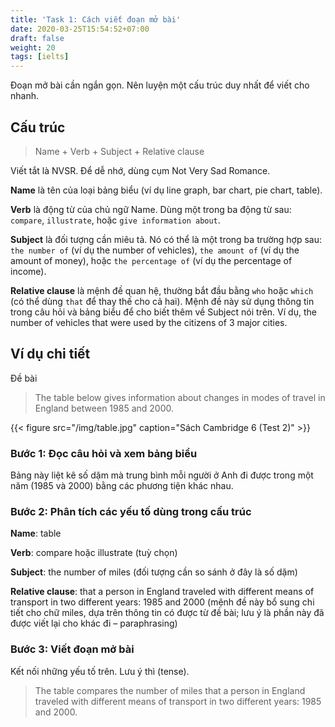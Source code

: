 ```yaml
---
title: 'Task 1: Cách viết đoạn mở bài'
date: 2020-03-25T15:54:52+07:00
draft: false
weight: 20
tags: [ielts]
---
```


Đoạn mở bài cần ngắn gọn. Nên luyện một cấu trúc duy nhất để viết cho nhanh.

## Cấu trúc

> Name + Verb + Subject + Relative clause

Viết tắt là NVSR. Để dễ nhớ, dùng cụm Not Very Sad Romance.

**Name** là tên của loại bảng biểu (ví dụ line graph, bar chart, pie chart, table).

**Verb** là động từ của chủ ngữ Name. Dùng một trong ba động từ sau: `compare`, `illustrate`, hoặc `give information about`.

**Subject** là đối tượng cần miêu tả. Nó có thể là một trong ba trường hợp sau: `the number of` (ví dụ the number of vehicles), `the amount of` (ví dụ the amount of money), hoặc `the percentage of` (ví dụ the percentage of income).

**Relative clause** là mệnh đề quan hệ, thường bắt đầu bằng `who` hoặc `which` (có thể dùng `that` để thay thế cho cả hai). Mệnh đề này sử dụng thông tin trong câu hỏi và bảng biểu để cho biết thêm về Subject nói trên. Ví dụ, the number of vehicles that were used by the citizens of 3 major cities.

## Ví dụ chi tiết

Đề bài

> The table below gives information about changes in modes of travel in England between 1985 and 2000.

{{< figure src="/img/table.jpg" caption="Sách Cambridge 6 (Test 2)" >}}

### Bước 1: Đọc câu hỏi và xem bảng biểu

Bảng này liệt kê số dặm mà trung bình mỗi người ở Anh đi được trong một năm (1985 và 2000) bằng các phương tiện khác nhau.

### Bước 2: Phân tích các yếu tố dùng trong cấu trúc

**Name**: table

**Verb**: compare hoặc illustrate (tuỳ chọn)

**Subject**: the number of miles (đối tượng cần so sánh ở đây là số dặm)

**Relative clause**: that a person in England traveled with different means of transport in two different years: 1985 and 2000 (mệnh đề này bổ sung chi tiết cho chữ miles, dựa trên thông tin có được từ đề bài; lưu ý là phần này đã được viết lại cho khác đi – paraphrasing)

### Bước 3: Viết đoạn mở bài

Kết nối những yếu tố trên. Lưu ý thì (tense).

> The table compares the number of miles that a person in England traveled with different means of transport in two different years: 1985 and 2000.
